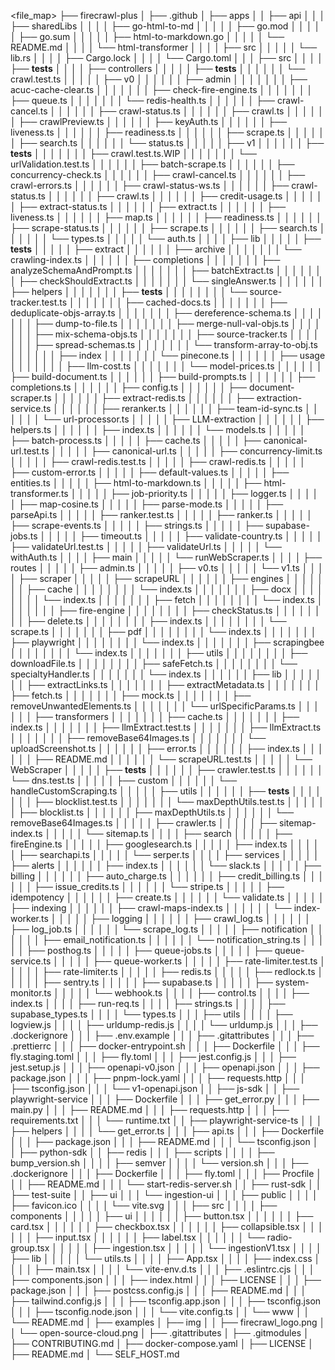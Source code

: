 <file_map>
├── firecrawl-plus
│   ├── .github
│   ├── apps
│   │   ├── api
│   │   │   ├── sharedLibs
│   │   │   │   ├── go-html-to-md
│   │   │   │   │   ├── go.mod
│   │   │   │   │   ├── go.sum
│   │   │   │   │   ├── html-to-markdown.go
│   │   │   │   │   └── README.md
│   │   │   │   └── html-transformer
│   │   │   │       ├── src
│   │   │   │       │   └── lib.rs
│   │   │   │       ├── Cargo.lock
│   │   │   │       └── Cargo.toml
│   │   │   ├── src
│   │   │   │   ├── __tests__
│   │   │   │   ├── controllers
│   │   │   │   │   ├── __tests__
│   │   │   │   │   │   └── crawl.test.ts
│   │   │   │   │   ├── v0
│   │   │   │   │   │   ├── admin
│   │   │   │   │   │   │   ├── acuc-cache-clear.ts
│   │   │   │   │   │   │   ├── check-fire-engine.ts
│   │   │   │   │   │   │   ├── queue.ts
│   │   │   │   │   │   │   └── redis-health.ts
│   │   │   │   │   │   ├── crawl-cancel.ts
│   │   │   │   │   │   ├── crawl-status.ts
│   │   │   │   │   │   ├── crawl.ts
│   │   │   │   │   │   ├── crawlPreview.ts
│   │   │   │   │   │   ├── keyAuth.ts
│   │   │   │   │   │   ├── liveness.ts
│   │   │   │   │   │   ├── readiness.ts
│   │   │   │   │   │   ├── scrape.ts
│   │   │   │   │   │   ├── search.ts
│   │   │   │   │   │   └── status.ts
│   │   │   │   │   ├── v1
│   │   │   │   │   │   ├── __tests__
│   │   │   │   │   │   │   ├── crawl.test.ts.WIP
│   │   │   │   │   │   │   └── urlValidation.test.ts
│   │   │   │   │   │   ├── batch-scrape.ts
│   │   │   │   │   │   ├── concurrency-check.ts
│   │   │   │   │   │   ├── crawl-cancel.ts
│   │   │   │   │   │   ├── crawl-errors.ts
│   │   │   │   │   │   ├── crawl-status-ws.ts
│   │   │   │   │   │   ├── crawl-status.ts
│   │   │   │   │   │   ├── crawl.ts
│   │   │   │   │   │   ├── credit-usage.ts
│   │   │   │   │   │   ├── extract-status.ts
│   │   │   │   │   │   ├── extract.ts
│   │   │   │   │   │   ├── liveness.ts
│   │   │   │   │   │   ├── map.ts
│   │   │   │   │   │   ├── readiness.ts
│   │   │   │   │   │   ├── scrape-status.ts
│   │   │   │   │   │   ├── scrape.ts
│   │   │   │   │   │   ├── search.ts
│   │   │   │   │   │   └── types.ts
│   │   │   │   │   └── auth.ts
│   │   │   │   ├── lib
│   │   │   │   │   ├── __tests__
│   │   │   │   │   ├── extract
│   │   │   │   │   │   ├── archive
│   │   │   │   │   │   │   └── crawling-index.ts
│   │   │   │   │   │   ├── completions
│   │   │   │   │   │   │   ├── analyzeSchemaAndPrompt.ts
│   │   │   │   │   │   │   ├── batchExtract.ts
│   │   │   │   │   │   │   ├── checkShouldExtract.ts
│   │   │   │   │   │   │   └── singleAnswer.ts
│   │   │   │   │   │   ├── helpers
│   │   │   │   │   │   │   ├── __tests__
│   │   │   │   │   │   │   │   └── source-tracker.test.ts
│   │   │   │   │   │   │   ├── cached-docs.ts
│   │   │   │   │   │   │   ├── deduplicate-objs-array.ts
│   │   │   │   │   │   │   ├── dereference-schema.ts
│   │   │   │   │   │   │   ├── dump-to-file.ts
│   │   │   │   │   │   │   ├── merge-null-val-objs.ts
│   │   │   │   │   │   │   ├── mix-schema-objs.ts
│   │   │   │   │   │   │   ├── source-tracker.ts
│   │   │   │   │   │   │   ├── spread-schemas.ts
│   │   │   │   │   │   │   └── transform-array-to-obj.ts
│   │   │   │   │   │   ├── index
│   │   │   │   │   │   │   └── pinecone.ts
│   │   │   │   │   │   ├── usage
│   │   │   │   │   │   │   ├── llm-cost.ts
│   │   │   │   │   │   │   └── model-prices.ts
│   │   │   │   │   │   ├── build-document.ts
│   │   │   │   │   │   ├── build-prompts.ts
│   │   │   │   │   │   ├── completions.ts
│   │   │   │   │   │   ├── config.ts
│   │   │   │   │   │   ├── document-scraper.ts
│   │   │   │   │   │   ├── extract-redis.ts
│   │   │   │   │   │   ├── extraction-service.ts
│   │   │   │   │   │   ├── reranker.ts
│   │   │   │   │   │   ├── team-id-sync.ts
│   │   │   │   │   │   └── url-processor.ts
│   │   │   │   │   ├── LLM-extraction
│   │   │   │   │   │   ├── helpers.ts
│   │   │   │   │   │   ├── index.ts
│   │   │   │   │   │   └── models.ts
│   │   │   │   │   ├── batch-process.ts
│   │   │   │   │   ├── cache.ts
│   │   │   │   │   ├── canonical-url.test.ts
│   │   │   │   │   ├── canonical-url.ts
│   │   │   │   │   ├── concurrency-limit.ts
│   │   │   │   │   ├── crawl-redis.test.ts
│   │   │   │   │   ├── crawl-redis.ts
│   │   │   │   │   ├── custom-error.ts
│   │   │   │   │   ├── default-values.ts
│   │   │   │   │   ├── entities.ts
│   │   │   │   │   ├── html-to-markdown.ts
│   │   │   │   │   ├── html-transformer.ts
│   │   │   │   │   ├── job-priority.ts
│   │   │   │   │   ├── logger.ts
│   │   │   │   │   ├── map-cosine.ts
│   │   │   │   │   ├── parse-mode.ts
│   │   │   │   │   ├── parseApi.ts
│   │   │   │   │   ├── ranker.test.ts
│   │   │   │   │   ├── ranker.ts
│   │   │   │   │   ├── scrape-events.ts
│   │   │   │   │   ├── strings.ts
│   │   │   │   │   ├── supabase-jobs.ts
│   │   │   │   │   ├── timeout.ts
│   │   │   │   │   ├── validate-country.ts
│   │   │   │   │   ├── validateUrl.test.ts
│   │   │   │   │   ├── validateUrl.ts
│   │   │   │   │   └── withAuth.ts
│   │   │   │   ├── main
│   │   │   │   │   └── runWebScraper.ts
│   │   │   │   ├── routes
│   │   │   │   │   ├── admin.ts
│   │   │   │   │   ├── v0.ts
│   │   │   │   │   └── v1.ts
│   │   │   │   ├── scraper
│   │   │   │   │   ├── scrapeURL
│   │   │   │   │   │   ├── engines
│   │   │   │   │   │   │   ├── cache
│   │   │   │   │   │   │   │   └── index.ts
│   │   │   │   │   │   │   ├── docx
│   │   │   │   │   │   │   │   └── index.ts
│   │   │   │   │   │   │   ├── fetch
│   │   │   │   │   │   │   │   └── index.ts
│   │   │   │   │   │   │   ├── fire-engine
│   │   │   │   │   │   │   │   ├── checkStatus.ts
│   │   │   │   │   │   │   │   ├── delete.ts
│   │   │   │   │   │   │   │   ├── index.ts
│   │   │   │   │   │   │   │   └── scrape.ts
│   │   │   │   │   │   │   ├── pdf
│   │   │   │   │   │   │   │   └── index.ts
│   │   │   │   │   │   │   ├── playwright
│   │   │   │   │   │   │   │   └── index.ts
│   │   │   │   │   │   │   ├── scrapingbee
│   │   │   │   │   │   │   │   └── index.ts
│   │   │   │   │   │   │   ├── utils
│   │   │   │   │   │   │   │   ├── downloadFile.ts
│   │   │   │   │   │   │   │   ├── safeFetch.ts
│   │   │   │   │   │   │   │   └── specialtyHandler.ts
│   │   │   │   │   │   │   └── index.ts
│   │   │   │   │   │   ├── lib
│   │   │   │   │   │   │   ├── extractLinks.ts
│   │   │   │   │   │   │   ├── extractMetadata.ts
│   │   │   │   │   │   │   ├── fetch.ts
│   │   │   │   │   │   │   ├── mock.ts
│   │   │   │   │   │   │   ├── removeUnwantedElements.ts
│   │   │   │   │   │   │   └── urlSpecificParams.ts
│   │   │   │   │   │   ├── transformers
│   │   │   │   │   │   │   ├── cache.ts
│   │   │   │   │   │   │   ├── index.ts
│   │   │   │   │   │   │   ├── llmExtract.test.ts
│   │   │   │   │   │   │   ├── llmExtract.ts
│   │   │   │   │   │   │   ├── removeBase64Images.ts
│   │   │   │   │   │   │   └── uploadScreenshot.ts
│   │   │   │   │   │   ├── error.ts
│   │   │   │   │   │   ├── index.ts
│   │   │   │   │   │   ├── README.md
│   │   │   │   │   │   └── scrapeURL.test.ts
│   │   │   │   │   └── WebScraper
│   │   │   │   │       ├── __tests__
│   │   │   │   │       │   ├── crawler.test.ts
│   │   │   │   │       │   └── dns.test.ts
│   │   │   │   │       ├── custom
│   │   │   │   │       │   └── handleCustomScraping.ts
│   │   │   │   │       ├── utils
│   │   │   │   │       │   ├── __tests__
│   │   │   │   │       │   │   ├── blocklist.test.ts
│   │   │   │   │       │   │   └── maxDepthUtils.test.ts
│   │   │   │   │       │   ├── blocklist.ts
│   │   │   │   │       │   ├── maxDepthUtils.ts
│   │   │   │   │       │   └── removeBase64Images.ts
│   │   │   │   │       ├── crawler.ts
│   │   │   │   │       ├── sitemap-index.ts
│   │   │   │   │       └── sitemap.ts
│   │   │   │   ├── search
│   │   │   │   │   ├── fireEngine.ts
│   │   │   │   │   ├── googlesearch.ts
│   │   │   │   │   ├── index.ts
│   │   │   │   │   ├── searchapi.ts
│   │   │   │   │   └── serper.ts
│   │   │   │   ├── services
│   │   │   │   │   ├── alerts
│   │   │   │   │   │   ├── index.ts
│   │   │   │   │   │   └── slack.ts
│   │   │   │   │   ├── billing
│   │   │   │   │   │   ├── auto_charge.ts
│   │   │   │   │   │   ├── credit_billing.ts
│   │   │   │   │   │   ├── issue_credits.ts
│   │   │   │   │   │   └── stripe.ts
│   │   │   │   │   ├── idempotency
│   │   │   │   │   │   ├── create.ts
│   │   │   │   │   │   └── validate.ts
│   │   │   │   │   ├── indexing
│   │   │   │   │   │   ├── crawl-maps-index.ts
│   │   │   │   │   │   └── index-worker.ts
│   │   │   │   │   ├── logging
│   │   │   │   │   │   ├── crawl_log.ts
│   │   │   │   │   │   ├── log_job.ts
│   │   │   │   │   │   └── scrape_log.ts
│   │   │   │   │   ├── notification
│   │   │   │   │   │   ├── email_notification.ts
│   │   │   │   │   │   └── notification_string.ts
│   │   │   │   │   ├── posthog.ts
│   │   │   │   │   ├── queue-jobs.ts
│   │   │   │   │   ├── queue-service.ts
│   │   │   │   │   ├── queue-worker.ts
│   │   │   │   │   ├── rate-limiter.test.ts
│   │   │   │   │   ├── rate-limiter.ts
│   │   │   │   │   ├── redis.ts
│   │   │   │   │   ├── redlock.ts
│   │   │   │   │   ├── sentry.ts
│   │   │   │   │   ├── supabase.ts
│   │   │   │   │   ├── system-monitor.ts
│   │   │   │   │   └── webhook.ts
│   │   │   │   ├── control.ts
│   │   │   │   ├── index.ts
│   │   │   │   ├── run-req.ts
│   │   │   │   ├── strings.ts
│   │   │   │   ├── supabase_types.ts
│   │   │   │   └── types.ts
│   │   │   ├── utils
│   │   │   │   ├── logview.js
│   │   │   │   ├── urldump-redis.js
│   │   │   │   └── urldump.js
│   │   │   ├── .dockerignore
│   │   │   ├── .env.example
│   │   │   ├── .gitattributes
│   │   │   ├── .prettierrc
│   │   │   ├── docker-entrypoint.sh
│   │   │   ├── Dockerfile
│   │   │   ├── fly.staging.toml
│   │   │   ├── fly.toml
│   │   │   ├── jest.config.js
│   │   │   ├── jest.setup.js
│   │   │   ├── openapi-v0.json
│   │   │   ├── openapi.json
│   │   │   ├── package.json
│   │   │   ├── pnpm-lock.yaml
│   │   │   ├── requests.http
│   │   │   ├── tsconfig.json
│   │   │   └── v1-openapi.json
│   │   ├── js-sdk
│   │   ├── playwright-service
│   │   │   ├── Dockerfile
│   │   │   ├── get_error.py
│   │   │   ├── main.py
│   │   │   ├── README.md
│   │   │   ├── requests.http
│   │   │   ├── requirements.txt
│   │   │   └── runtime.txt
│   │   ├── playwright-service-ts
│   │   │   ├── helpers
│   │   │   │   └── get_error.ts
│   │   │   ├── api.ts
│   │   │   ├── Dockerfile
│   │   │   ├── package.json
│   │   │   ├── README.md
│   │   │   └── tsconfig.json
│   │   ├── python-sdk
│   │   ├── redis
│   │   │   ├── scripts
│   │   │   │   ├── bump_version.sh
│   │   │   │   ├── semver
│   │   │   │   └── version.sh
│   │   │   ├── .dockerignore
│   │   │   ├── Dockerfile
│   │   │   ├── fly.toml
│   │   │   ├── Procfile
│   │   │   ├── README.md
│   │   │   └── start-redis-server.sh
│   │   ├── rust-sdk
│   │   ├── test-suite
│   │   ├── ui
│   │   │   └── ingestion-ui
│   │   │       ├── public
│   │   │       │   ├── favicon.ico
│   │   │       │   └── vite.svg
│   │   │       ├── src
│   │   │       │   ├── components
│   │   │       │   │   ├── ui
│   │   │       │   │   │   ├── button.tsx
│   │   │       │   │   │   ├── card.tsx
│   │   │       │   │   │   ├── checkbox.tsx
│   │   │       │   │   │   ├── collapsible.tsx
│   │   │       │   │   │   ├── input.tsx
│   │   │       │   │   │   ├── label.tsx
│   │   │       │   │   │   └── radio-group.tsx
│   │   │       │   │   ├── ingestion.tsx
│   │   │       │   │   └── ingestionV1.tsx
│   │   │       │   ├── lib
│   │   │       │   │   └── utils.ts
│   │   │       │   ├── App.tsx
│   │   │       │   ├── index.css
│   │   │       │   ├── main.tsx
│   │   │       │   └── vite-env.d.ts
│   │   │       ├── .eslintrc.cjs
│   │   │       ├── components.json
│   │   │       ├── index.html
│   │   │       ├── LICENSE
│   │   │       ├── package.json
│   │   │       ├── postcss.config.js
│   │   │       ├── README.md
│   │   │       ├── tailwind.config.js
│   │   │       ├── tsconfig.app.json
│   │   │       ├── tsconfig.json
│   │   │       ├── tsconfig.node.json
│   │   │       └── vite.config.ts
│   │   └── www
│   │       └── README.md
│   ├── examples
│   ├── img
│   │   ├── firecrawl_logo.png
│   │   └── open-source-cloud.png
│   ├── .gitattributes
│   ├── .gitmodules
│   ├── CONTRIBUTING.md
│   ├── docker-compose.yaml
│   ├── LICENSE
│   ├── README.md
│   └── SELF_HOST.md